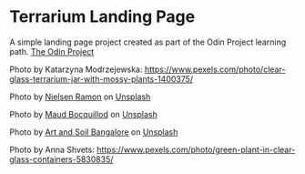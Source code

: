 # Terrarium Landing Page

A simple landing page project created as part of the Odin Project learning path.
[The Odin Project](https://www.theodinproject.com)

Photo by Katarzyna Modrzejewska: https://www.pexels.com/photo/clear-glass-terrarium-jar-with-mossy-plants-1400375/

Photo by <a href="https://unsplash.com/@nielsenramon?utm_content=creditCopyText&utm_medium=referral&utm_source=unsplash">Nielsen Ramon</a> on <a href="https://unsplash.com/photos/tilt-shift-lens-photo-of-glass-bowl-okvqMfl78YE?utm_content=creditCopyText&utm_medium=referral&utm_source=unsplash">Unsplash</a>

Photo by <a href="https://unsplash.com/@maud_boc?utm_content=creditCopyText&utm_medium=referral&utm_source=unsplash">Maud Bocquillod</a> on <a href="https://unsplash.com/photos/clear-glass-jar-with-plants-inside-it-drnqoK3gM6A?utm_content=creditCopyText&utm_medium=referral&utm_source=unsplash">Unsplash</a>

Photo by <a href="https://unsplash.com/@artandsoil?utm_content=creditCopyText&utm_medium=referral&utm_source=unsplash">Art and Soil Bangalore</a> on <a href="https://unsplash.com/photos/clear-drinking-glass-with-water-and-green-plant-M3DMCMViLIw?utm_content=creditCopyText&utm_medium=referral&utm_source=unsplash">Unsplash</a>

Photo by Anna Shvets: https://www.pexels.com/photo/green-plant-in-clear-glass-containers-5830835/
